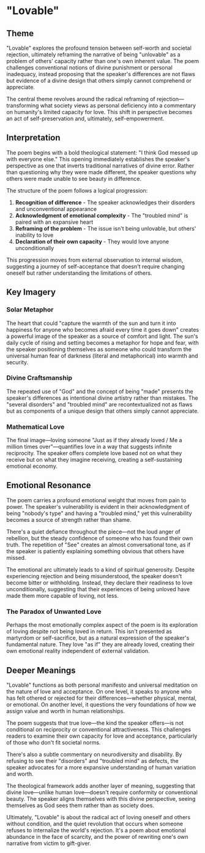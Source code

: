 # "Lovable"

## Theme

"Lovable" explores the profound tension between self-worth and societal rejection, ultimately reframing the narrative of being "unlovable" as a problem of others' capacity rather than one's own inherent value. The poem challenges conventional notions of divine punishment or personal inadequacy, instead proposing that the speaker's differences are not flaws but evidence of a divine design that others simply cannot comprehend or appreciate.

The central theme revolves around the radical reframing of rejection—transforming what society views as personal deficiency into a commentary on humanity's limited capacity for love. This shift in perspective becomes an act of self-preservation and, ultimately, self-empowerment.

## Interpretation

The poem begins with a bold theological statement: "I think God messed up with everyone else." This opening immediately establishes the speaker's perspective as one that inverts traditional narratives of divine error. Rather than questioning why they were made different, the speaker questions why others were made unable to see beauty in difference.

The structure of the poem follows a logical progression:
1. **Recognition of difference** - The speaker acknowledges their disorders and unconventional appearance
2. **Acknowledgment of emotional complexity** - The "troubled mind" is paired with an expansive heart
3. **Reframing of the problem** - The issue isn't being unlovable, but others' inability to love
4. **Declaration of their own capacity** - They would love anyone unconditionally

This progression moves from external observation to internal wisdom, suggesting a journey of self-acceptance that doesn't require changing oneself but rather understanding the limitations of others.

## Key Imagery

### Solar Metaphor
The heart that could "capture the warmth of the sun and turn it into happiness for anyone who becomes afraid every time it goes down" creates a powerful image of the speaker as a source of comfort and light. The sun's daily cycle of rising and setting becomes a metaphor for hope and fear, with the speaker positioning themselves as someone who could transform the universal human fear of darkness (literal and metaphorical) into warmth and security.

### Divine Craftsmanship
The repeated use of "God" and the concept of being "made" presents the speaker's differences as intentional divine artistry rather than mistakes. The "several disorders" and "troubled mind" are recontextualized not as flaws but as components of a unique design that others simply cannot appreciate.

### Mathematical Love
The final image—loving someone "Just as if they already loved / Me a million times over"—quantifies love in a way that suggests infinite reciprocity. The speaker offers complete love based not on what they receive but on what they imagine receiving, creating a self-sustaining emotional economy.

## Emotional Resonance

The poem carries a profound emotional weight that moves from pain to power. The speaker's vulnerability is evident in their acknowledgment of being "nobody's type" and having a "troubled mind," yet this vulnerability becomes a source of strength rather than shame.

There's a quiet defiance throughout the piece—not the loud anger of rebellion, but the steady confidence of someone who has found their own truth. The repetition of "See" creates an almost conversational tone, as if the speaker is patiently explaining something obvious that others have missed.

The emotional arc ultimately leads to a kind of spiritual generosity. Despite experiencing rejection and being misunderstood, the speaker doesn't become bitter or withholding. Instead, they declare their readiness to love unconditionally, suggesting that their experiences of being unloved have made them more capable of loving, not less.

### The Paradox of Unwanted Love

Perhaps the most emotionally complex aspect of the poem is its exploration of loving despite not being loved in return. This isn't presented as martyrdom or self-sacrifice, but as a natural expression of the speaker's fundamental nature. They love "as if" they are already loved, creating their own emotional reality independent of external validation.

## Deeper Meanings

"Lovable" functions as both personal manifesto and universal meditation on the nature of love and acceptance. On one level, it speaks to anyone who has felt othered or rejected for their differences—whether physical, mental, or emotional. On another level, it questions the very foundations of how we assign value and worth in human relationships.

The poem suggests that true love—the kind the speaker offers—is not conditional on reciprocity or conventional attractiveness. This challenges readers to examine their own capacity for love and acceptance, particularly of those who don't fit societal norms.

There's also a subtle commentary on neurodiversity and disability. By refusing to see their "disorders" and "troubled mind" as defects, the speaker advocates for a more expansive understanding of human variation and worth.

The theological framework adds another layer of meaning, suggesting that divine love—unlike human love—doesn't require conformity or conventional beauty. The speaker aligns themselves with this divine perspective, seeing themselves as God sees them rather than as society does.

Ultimately, "Lovable" is about the radical act of loving oneself and others without condition, and the quiet revolution that occurs when someone refuses to internalize the world's rejection. It's a poem about emotional abundance in the face of scarcity, and the power of rewriting one's own narrative from victim to gift-giver.
